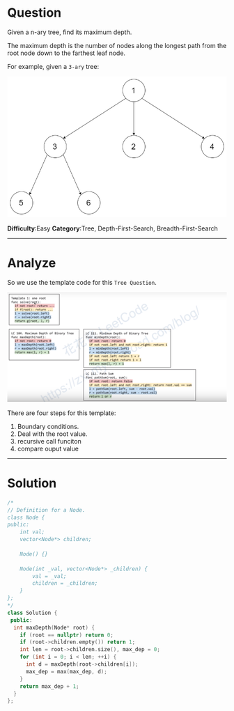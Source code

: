 
# Question

Given a n-ary tree, find its maximum depth.

The maximum depth is the number of nodes along the longest path from the root node down to the farthest leaf node.

For example, given a  `3-ary`  tree:

![](/images/in-post/2019-01-12-Leetcode-559-Maximum-Depth-of-N-ary-Tree/2019-01-12-17-54-38.png)

**Difficulty**:Easy
**Category**:Tree, Depth-First-Search, Breadth-First-Search


------------

# Analyze

So we use the template code for this `Tree Question`.

![](/images/in-post/2019-01-12-Leetcode-Tree-Summary/2019-01-12-15-13-28.png)

There are four steps for this template:
1. Boundary conditions.
2. Deal with the root value.
3. recursive call funciton
4. compare ouput value

------------

# Solution

```cpp
/*
// Definition for a Node.
class Node {
public:
    int val;
    vector<Node*> children;

    Node() {}

    Node(int _val, vector<Node*> _children) {
        val = _val;
        children = _children;
    }
};
*/
class Solution {
 public:
  int maxDepth(Node* root) {
    if (root == nullptr) return 0;
    if (root->children.empty()) return 1;
    int len = root->children.size(), max_dep = 0;
    for (int i = 0; i < len; ++i) {
      int d = maxDepth(root->children[i]);
      max_dep = max(max_dep, d);
    }
    return max_dep + 1;
  }
};
```

